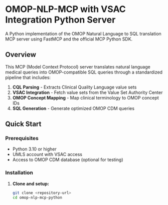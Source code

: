 # OMOP-NLP-MCP with VSAC Integration Python Server

A Python implementation of the OMOP Natural Language to SQL translation MCP server using FastMCP and the official MCP Python SDK.

## Overview

This MCP (Model Context Protocol) server translates natural language medical queries into OMOP-compatible SQL queries through a standardized pipeline that includes:

1. **CQL Parsing** - Extracts Clinical Quality Language value sets
2. **VSAC Integration** - Fetch value sets from the Value Set Authority Center
3. **OMOP Concept Mapping** - Map clinical terminology to OMOP concept IDs
4. **SQL Generation** - Generate optimized OMOP CDM queries

## Quick Start

### Prerequisites

- Python 3.10 or higher
- UMLS account with VSAC access
- Access to OMOP CDM database (optional for testing)

### Installation

1. **Clone and setup:**
   ```bash
   git clone <repository-url>
   cd omop-nlp-mcp-python
